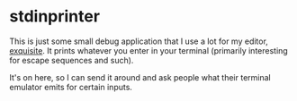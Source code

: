 # stdinprinter

This is just some small debug application that I use a lot for my editor, [exquisite](https://github.com/pfirsich/exquisite). It prints whatever you enter in your terminal (primarily interesting for escape sequences and such).

It's on here, so I can send it around and ask people what their terminal emulator emits for certain inputs.

